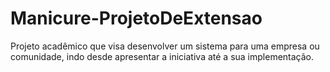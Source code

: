 # Manicure-ProjetoDeExtensao
Projeto acadêmico que visa desenvolver um sistema para uma empresa ou comunidade, indo desde apresentar a iniciativa até a sua implementação.
